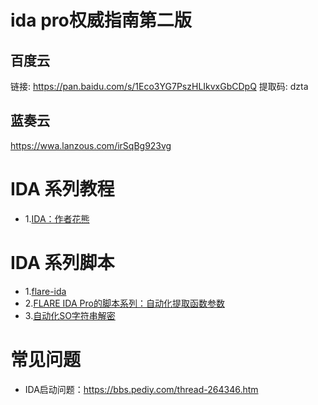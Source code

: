 
# ida pro权威指南第二版
## 百度云
链接: https://pan.baidu.com/s/1Eco3YG7PszHLIkvxGbCDpQ 提取码: dzta
## 蓝奏云
https://wwa.lanzous.com/irSqBg923vg
# IDA 系列教程
- 1.[IDA：作者花熊](https://blog.csdn.net/hgy413/category_1151311.html)
# IDA 系列脚本
- 1.[flare-ida](https://github.com/fireeye/flare-ida)
- 2.[FLARE IDA Pro的脚本系列：自动化提取函数参数](https://www.freebuf.com/sectool/89273.html)
- 3.[自动化SO字符串解密](https://gaybc.github.io/2019/04/11/%E5%AE%89%E5%8D%93%E9%80%86%E5%90%91-%E8%87%AA%E5%8A%A8%E5%8C%96SO%E5%AD%97%E7%AC%A6%E4%B8%B2%E8%A7%A3%E5%AF%86/)

# 常见问题
- IDA启动问题：https://bbs.pediy.com/thread-264346.htm
